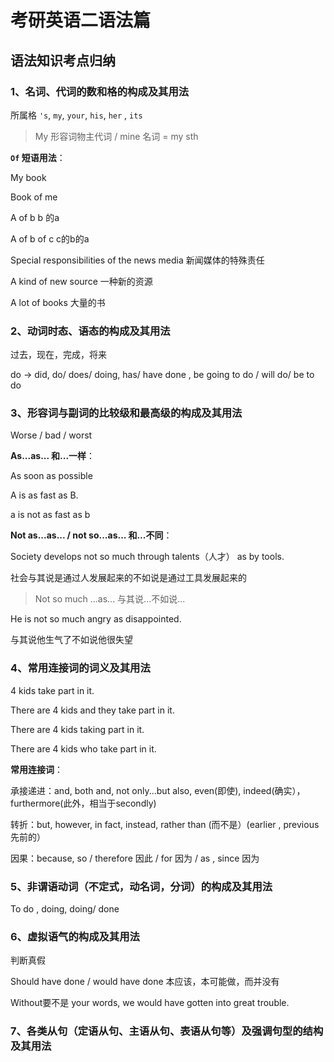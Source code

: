# 考研英语二语法篇

## 语法知识考点归纳

### 1、名词、代词的数和**格的构成及其用法**

所属格 `'s`, `my`, `your`, `his`, `her` , `its`

> My 形容词物主代词 / mine 名词 = my sth

**`Of` 短语用法**：

My book

Book of me

A of b  b 的a

A of b of c  c的b的a

Special responsibilities of the news media 新闻媒体的特殊责任

A kind of  new source 一种新的资源

A lot of books 大量的书



### 2、动词**时态、语态**的构成及其用法

过去，现在，完成，将来

do → did, do/ does/ doing, has/ have done , be going to do / will do/ be to do

### 3、**形容词与副词的比较级和最高级的构成及其用法**

Worse / bad / worst

**As...as... 和...一样**：

As soon as possible

A is as fast as B.

a is not as fast as b

**Not as...as... / not so...as... 和...不同**：

Society develops not so much through  talents（人才） as by tools.

社会与其说是通过人发展起来的不如说是通过工具发展起来的

> Not so much ...as...  与其说...不如说...

He is not so much angry as disappointed.

与其说他生气了不如说他很失望

### 4、常用连接词的词义及其用法

4 kids take part in it.

There are 4 kids and they take part in it.

There are 4 kids taking part in it.

There are 4 kids who take part in it.

**常用连接词**：

承接递进：and, both and, not only...but also, even(即使), indeed(确实），furthermore(此外，相当于secondly)

转折：but, however, in fact, instead, rather than (而不是）(earlier , previous先前的）

因果：because, so / therefore 因此 / for 因为 / as , since 因为

### 5、**非谓语动词（不定式，动名词，分词）的构成及其用法**

To do , doing, doing/ done

### 6、虚拟语气的构成及其用法

判断真假

Should have done / would have done 本应该，本可能做，而并没有

Without要不是 your words, we would have gotten into great trouble.

### 7、各类从句（定语从句、主语从句、表语从句等）及强调句型的结构及其用法 












